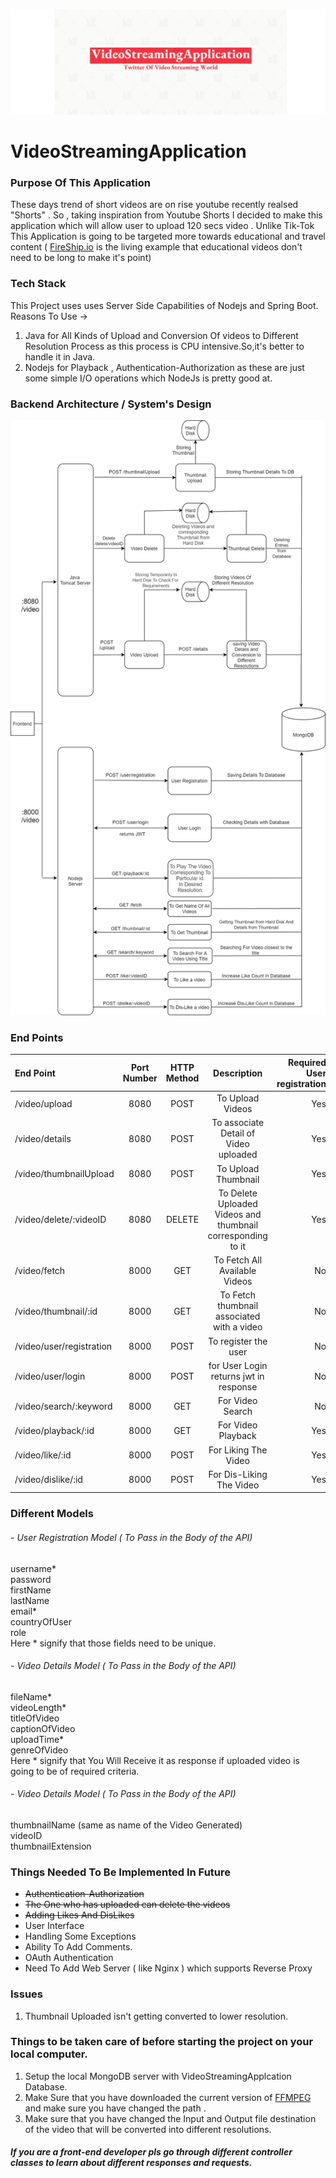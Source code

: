 ![Logo](Logo.JPG)
# VideoStreamingApplication
### Purpose Of This Application 
These days trend of short videos are on rise youtube recently realsed "Shorts" . So , taking inspiration from Youtube Shorts I decided to make this application which will allow user to upload 120 secs video .
Unlike Tik-Tok This Application is going to be targeted more towards educational and travel content ( [FireShip.io](https://www.youtube.com/channel/UCsBjURrPoezykLs9EqgamOA) is the living example that educational videos don't need to be long to make it's point)

### Tech Stack
This Project uses uses Server Side Capabilities of Nodejs and Spring Boot.       
Reasons To Use ->    
1) Java for All Kinds of Upload and Conversion Of videos to Different Resolution Process as this process is CPU intensive.So,it's better to handle it in Java.
2) Nodejs for Playback , Authentication-Authorization as these are just some simple I/O operations which NodeJs is pretty good at.

### Backend Architecture / System's Design
![System's Design](Architecture1.jpg)

### End Points
| End Point      |   Port Number | HTTP Method   |           Description                   |  Required User registration |
| :---            | :----:  |    :----:     |          :----:                           | ---:   |
| /video/upload    | 8080 | POST          | To Upload Videos                        |  Yes |
| /video/details    | 8080 | POST          | To associate Detail of Video uploaded  |  Yes |
| /video/thumbnailUpload    | 8080 | POST          | To Upload Thumbnail                        |  Yes |
| /video/delete/:videoID    | 8080 | DELETE          | To Delete Uploaded Videos and thumbnail corresponding to it |  Yes |
| /video/fetch      | 8000 | GET           | To Fetch All Available Videos           | No   |
| /video/thumbnail/:id      | 8000 | GET           | To Fetch thumbnail associated with a video  | No   |
| /video/user/registration|8000 | POST | To register the user |  No |
| /video/user/login|8000 | POST | for User Login returns jwt in response |  No |
| /video/search/:keyword|8000 | GET | For Video Search |  No |
| /video/playback/:id|8000 | GET | For Video Playback |  Yes |
| /video/like/:id|8000 | POST | For Liking The Video |  Yes |
| /video/dislike/:id|8000 | POST | For Dis-Liking The Video |  Yes |

### Different Models 
###### - User Registration Model ( To Pass in the Body of the API)
username*  
password  
firstName  
lastName  
email*    
countryOfUser   
role   
Here &ast; signify that those fields need to be unique.  

###### - Video Details Model ( To Pass in the Body of the API)   
fileName*  
videoLength*    
titleOfVideo   
captionOfVideo   
uploadTime*   
genreOfVideo    
Here &ast; signify that You Will Receive it as response if uploaded video is going to be of required criteria.   
###### - Video Details Model ( To Pass in the Body of the API)   
thumbnailName (same as name of the Video Generated)     
videoID         
thumbnailExtension   

### Things Needed To Be Implemented In Future 
- ~~Authentication-Authorization~~
- ~~The One who has uploaded can delete the videos~~
- ~~Adding Likes And DisLikes~~
- User Interface
- Handling Some Exceptions  
- Ability To Add Comments.
- OAuth Authentication 
- Need To Add Web Server ( like Nginx ) which supports Reverse Proxy

### Issues
1) Thumbnail Uploaded isn't getting converted to lower resolution.

### Things to be taken care of before starting the project on your local computer.
1) Setup the local MongoDB server with VideoStreamingApplcation Database.
2) Make Sure that you have downloaded the current version of [FFMPEG](https://www.ffmpeg.org/download.html) and make sure you have changed the path . 
3) Make sure that you have changed the Input and Output file destination of the video that will be converted into different resolutions.


##### If you are a front-end developer pls go through different controller classes to learn about different responses and requests.
